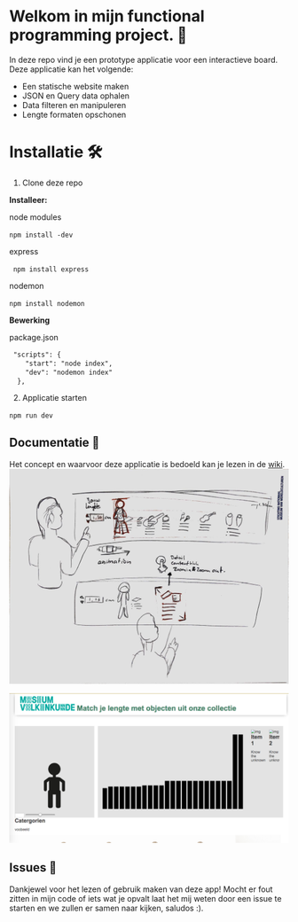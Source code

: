 # Welkom in mijn functional programming project. 🔱
In deze repo vind je een prototype applicatie voor een interactieve board. Deze applicatie kan het volgende:
* Een statische website maken
* JSON en Query data ophalen
* Data filteren en manipuleren
* Lengte formaten opschonen

# Installatie 🛠
1. Clone deze repo 

**Installeer:**

node modules

` npm install -dev `

express

` npm install express`

nodemon 

` npm install nodemon `

**Bewerking**

package.json
```
 "scripts": {
    "start": "node index",
    "dev": "nodemon index"
  },
```

2. Applicatie starten

` npm run dev `

## Documentatie 📖
Het concept en waarvoor deze applicatie is bedoeld kan je lezen in de [wiki](https://github.com/Loquino/functional-programming/wiki).
![Concept tekening v1](https://github.com/Loquino/functional-programming/blob/master/Proces%20afbeeldingen/Foto-5.jpg)

![App proto](https://github.com/Loquino/functional-programming/blob/master/Proces%20afbeeldingen/Foto-13.png)


## Issues 🍐
Dankjewel voor het lezen of gebruik maken van deze app! Mocht er fout zitten in mijn code of iets wat je opvalt laat het mij weten door een issue te starten en we zullen er samen naar kijken, saludos :).
